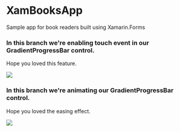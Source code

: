 # XamBooksApp
Sample app for book readers built using Xamarin.Forms

### In this branch we're enabling touch event in our GradientProgressBar control.
Hope you loved this feature.

![](https://somostechies.com/content/images/2020/02/Demo-touch-events.gif)

### In this branch we're animating our GradientProgressBar control.

Hope you loved the easing effect.

![](https://github.com/jesulink2514/XamBooksApp/blob/master/Animate%20progressbar.gif?raw=true)
